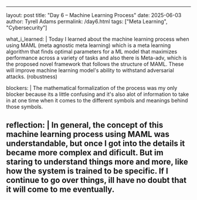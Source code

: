 ---
layout: post
title: "Day 6 – Machine Learning Process"
date: 2025-06-03
author: Tyrell Adams
permalink: /day6.html
tags: ["Meta Learning", "Cybersecurity"]

what_i_learned: |
  Today I learned about the machine learning process when using MAML (meta agnostic meta learning) which is a meta learning algorithm that finds optimal parameters for a ML model that maximizes performance across a variety of tasks and also there is Meta-adv, which is the proposed novel framework that follows the structure of MAML. These will improve machine learning model's ability to withstand adversarial attacks. (robustness)
  
blockers: |
  The mathematical formalization of the process was my only blocker because its a little confusing and it's also alot of information to take in at one time when it comes to the different symbols and meanings behind those symbols.
  
reflection: |
  In general, the concept of this machine learning process using MAML was understandable, but once I got into the details it became more complex and dificult. But im staring to understand things more and more, like how the system is trained to be specific. If I continue to go over things, ill have no doubt that it will come to me eventually.
  ---
